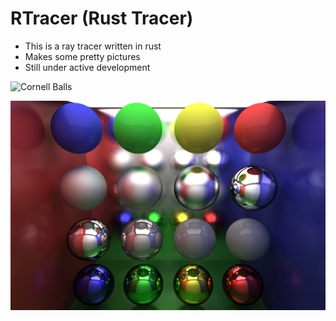 # RTracer (Rust Tracer)

- This is a ray tracer written in rust
- Makes some pretty pictures
- Still under active development

  
![Cornell Balls](https://github.com/ihawn/RTracer/blob/main/Renders/cornell_balls.PNG](https://github.com/ihawn/RTracer/blob/main/Renders/splash.png)https://github.com/ihawn/RTracer/blob/main/Renders/splash.png)

![Cornell Balls](https://github.com/ihawn/RTracer/blob/main/Renders/cornell_balls.PNG)
